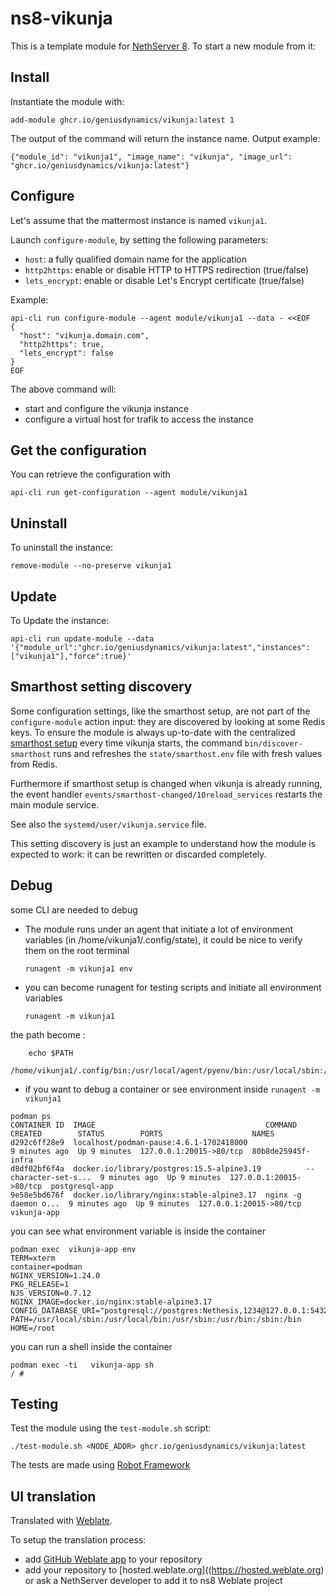 # ns8-vikunja

This is a template module for [NethServer 8](https://github.com/NethServer/ns8-core).
To start a new module from it:

## Install

Instantiate the module with:

    add-module ghcr.io/geniusdynamics/vikunja:latest 1

The output of the command will return the instance name.
Output example:

    {"module_id": "vikunja1", "image_name": "vikunja", "image_url": "ghcr.io/geniusdynamics/vikunja:latest"}

## Configure

Let's assume that the mattermost instance is named `vikunja1`.

Launch `configure-module`, by setting the following parameters:
- `host`: a fully qualified domain name for the application
- `http2https`: enable or disable HTTP to HTTPS redirection (true/false)
- `lets_encrypt`: enable or disable Let's Encrypt certificate (true/false)


Example:

```
api-cli run configure-module --agent module/vikunja1 --data - <<EOF
{
  "host": "vikunja.domain.com",
  "http2https": true,
  "lets_encrypt": false
}
EOF
```

The above command will:
- start and configure the vikunja instance
- configure a virtual host for trafik to access the instance

## Get the configuration
You can retrieve the configuration with

```
api-cli run get-configuration --agent module/vikunja1
```

## Uninstall

To uninstall the instance:

    remove-module --no-preserve vikunja1

## Update

To Update the instance:

    api-cli run update-module --data '{"module_url":"ghcr.io/geniusdynamics/vikunja:latest","instances":["vikunja1"],"force":true}'

## Smarthost setting discovery

Some configuration settings, like the smarthost setup, are not part of the
`configure-module` action input: they are discovered by looking at some
Redis keys.  To ensure the module is always up-to-date with the
centralized [smarthost
setup](https://geniusdynamics.github.io/ns8-core/core/smarthost/) every time
vikunja starts, the command `bin/discover-smarthost` runs and refreshes
the `state/smarthost.env` file with fresh values from Redis.

Furthermore if smarthost setup is changed when vikunja is already
running, the event handler `events/smarthost-changed/10reload_services`
restarts the main module service.

See also the `systemd/user/vikunja.service` file.

This setting discovery is just an example to understand how the module is
expected to work: it can be rewritten or discarded completely.

## Debug

some CLI are needed to debug

- The module runs under an agent that initiate a lot of environment variables (in /home/vikunja1/.config/state), it could be nice to verify them
on the root terminal

    `runagent -m vikunja1 env`

- you can become runagent for testing scripts and initiate all environment variables
  
    `runagent -m vikunja1`

 the path become : 
```
    echo $PATH
    /home/vikunja1/.config/bin:/usr/local/agent/pyenv/bin:/usr/local/sbin:/usr/local/bin:/usr/sbin:/usr/bin:/usr/
```

- if you want to debug a container or see environment inside
 `runagent -m vikunja1`
 ```
podman ps
CONTAINER ID  IMAGE                                      COMMAND               CREATED        STATUS        PORTS                    NAMES
d292c6ff28e9  localhost/podman-pause:4.6.1-1702418000                          9 minutes ago  Up 9 minutes  127.0.0.1:20015->80/tcp  80b8de25945f-infra
d8df02bf6f4a  docker.io/library/postgres:15.5-alpine3.19          --character-set-s...  9 minutes ago  Up 9 minutes  127.0.0.1:20015->80/tcp  postgresql-app
9e58e5bd676f  docker.io/library/nginx:stable-alpine3.17  nginx -g daemon o...  9 minutes ago  Up 9 minutes  127.0.0.1:20015->80/tcp  vikunja-app
```

you can see what environment variable is inside the container
```
podman exec  vikunja-app env
TERM=xterm
container=podman
NGINX_VERSION=1.24.0
PKG_RELEASE=1
NJS_VERSION=0.7.12
NGINX_IMAGE=docker.io/nginx:stable-alpine3.17
CONFIG_DATABASE_URI="postgresql://postgres:Nethesis,1234@127.0.0.1:5432/toto"
PATH=/usr/local/sbin:/usr/local/bin:/usr/sbin:/usr/bin:/sbin:/bin
HOME=/root
```

you can run a shell inside the container

```
podman exec -ti   vikunja-app sh
/ # 
```
## Testing

Test the module using the `test-module.sh` script:


    ./test-module.sh <NODE_ADDR> ghcr.io/geniusdynamics/vikunja:latest

The tests are made using [Robot Framework](https://robotframework.org/)

## UI translation

Translated with [Weblate](https://hosted.weblate.org/projects/ns8/).

To setup the translation process:

- add [GitHub Weblate app](https://docs.weblate.org/en/latest/admin/continuous.html#github-setup) to your repository
- add your repository to [hosted.weblate.org]((https://hosted.weblate.org) or ask a NethServer developer to add it to ns8 Weblate project
